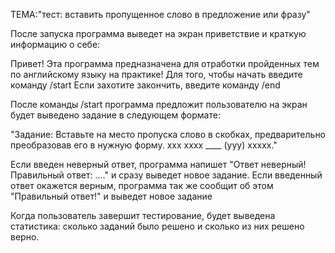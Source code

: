 ТЕМА:"тест: вставить пропущенное слово в предложение или фразу"

После запуска программа выведет на экран приветствие и краткую информацию о себе:

Привет! Эта программа предназначена для отработки пройденных тем по английскому языку на практике!
Для того, чтобы начать введите команду /start
Если захотите закончить, введите команду /end


После команды /start программа предложит пользователю на экран будет выведено задание в следующем формате:

"Задание: Вставьте на место пропуска слово в скобках, предварительно преобразовав его в нужную форму. 
ххх хххх ____ (yyy) ххххх." 

Если введен неверный ответ, программа напишет "Ответ неверный! Правильный ответ: ...." и сразу выведет новое задание. Если введенный ответ окажется верным,
программа так же сообщит об этом "Правильный ответ!" и выведет новое задание

Когда пользователь завершит тестирование, будет выведена статистика: сколько заданий было решено и сколько из них решено верно.